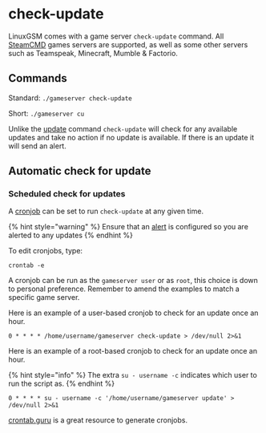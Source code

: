 # check-update

LinuxGSM comes with a game server `check-update` command. All [SteamCMD](../steamcmd/) games servers are supported, as well as some other servers such as Teamspeak, Minecraft, Mumble & Factorio.

## Commands

Standard: `./gameserver check-update`

Short: `./gameserver cu`

Unlike the [update](update.md) command `check-update` will check for any available updates and take no action if no update is available. If there is an update it will send an alert.

## Automatic check for update

### Scheduled check for updates

A [cronjob](../configuration/cronjobs.md) can be set to run `check-update` at any given time.

{% hint style="warning" %}
Ensure that an [alert](../alerts/) is configured so you are alerted to any updates
{% endhint %}

To edit cronjobs, type:

`crontab -e`

A cronjob can be run as the `gameserver user` or as `root`, this choice is down to personal preference. Remember to amend the examples to match a specific game server.

Here is an example of a user-based cronjob to check for an update once an hour.

```
0 * * * * /home/username/gameserver check-update > /dev/null 2>&1
```

Here is an example of a root-based cronjob to check for an update once an hour.

{% hint style="info" %}
The extra `su - username -c` indicates which user to run the script as.
{% endhint %}

```
0 * * * * su - username -c '/home/username/gameserver update' > /dev/null 2>&1
```

[crontab.guru](https://crontab.guru/) is a great resource to generate cronjobs.
